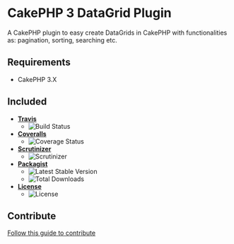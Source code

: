 # CakePHP 3 DataGrid Plugin
A CakePHP plugin to easy create DataGrids in CakePHP with functionalities as: pagination, sorting, searching etc.

## Requirements
* CakePHP 3.X

## Included
* **[Travis](https://travis-ci.org)**
	* ![Build Status](https://img.shields.io/travis/RitaCo/cakephp-datagrid-plugin.svg?style=flat-square)
* **[Coveralls](https://coveralls.io)**
	* ![Coverage Status](https://img.shields.io/coveralls/RitaCo/cakephp-datagrid-plugin/master.svg?style=flat-square)
* **[Scrutinizer](https://scrutinizer-ci.com)**
	* ![Scrutinizer](https://img.shields.io/scrutinizer/g/RitaCo/cakephp-datagrid-plugin.svg?style=flat-square)
* **[Packagist](https://packagist.org)**
	* ![Latest Stable Version](https://img.shields.io/packagist/v/RitaCo/cakephp-datagrid-plugin.svg?style=flat-square)
	* ![Total Downloads](https://img.shields.io/packagist/dt/RitaCo/cakephp-datagrid-plugin.svg?style=flat-square)
* **[License](https://packagist.org)**
	* ![License](https://img.shields.io/badge/license-MIT-brightgreen.svg?style=flat-square)

    
## Contribute
[Follow this guide to contribute](https://github.com/RitaCo/cakephp-datagrid-plugin/blob/master/CONTRIBUTING.md)

